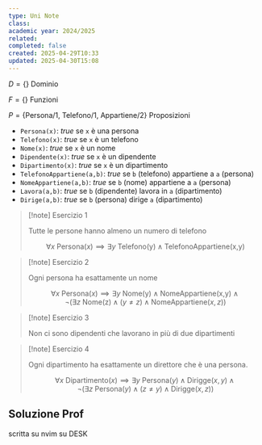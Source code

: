 ```yaml
---
type: Uni Note
class: 
academic year: 2024/2025
related: 
completed: false
created: 2025-04-29T10:33
updated: 2025-04-30T15:08
---
```

$D = \{  \}$ Dominio

$F = \{ \}$ Funzioni

$P = \{ \text{Persona/1, Telefono/1, Appartiene/2} \}$ Proposizioni
- `Persona(x)`: *true* se `x` è una persona
- `Telefono(x)`: *true* se `x` è un telefono
- `Nome(x)`: *true* se `x` è un nome
- `Dipendente(x)`: *true* se `x` è un dipendente
- `Dipartimento(x)`: *true* se `x` è un dipartimento
- `TelefonoAppartiene(a,b)`: *true* se `b` (telefono) appartiene a `a` (persona)
- `NomeAppartiene(a,b)`: *true* se `b` (nome) appartiene a `a` (persona)
- `Lavora(a,b)`: *true* se `b` (dipendente) lavora in `a` (dipartimento)
- `Dirige(a,b)`: *true* se `b` (persona) dirige `a` (dipartimento)

>[!note] Esercizio 1
>
>Tutte le persone hanno almeno un numero di telefono
>
>$$
>\forall x\ \text{Persona}(x) \implies \exists y\ \text{Telefono(y)} \wedge \text{TelefonoAppartiene(x,y)}
>$$

>[!note] Esercizio 2
>
>Ogni persona ha esattamente un nome
>
>$$
>\forall x\ \text{Persona}(x) \implies \exists y\ \text{Nome(y)} \wedge \text{NomeAppartiene(x,y)} \wedge \neg \big(\exists z\ \text{Nome(z)} \wedge (y \not = z) \wedge \text{NomeAppartiene}(x,z)\big)
>$$
>

>[!note] Esercizio 3
>
>Non ci sono dipendenti che lavorano in più di due dipartimenti
>

>[!note] Esercizio 4
>
>Ogni dipartimento ha esattamente un direttore che è una persona.
>
>$$
>\forall x\ \text{Dipartimento}(x) \implies \exists y \ \text{Persona}(y) \wedge \text{Dirigge}(x, y) \wedge \neg \big(\exists z \ \text{Persona}(y) \wedge  (z \not = y) \wedge \text{Dirigge}(x, z)\big)
>$$

## Soluzione Prof

scritta su nvim su DESK